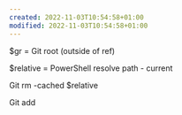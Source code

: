 ```yaml
---
created: 2022-11-03T10:54:58+01:00
modified: 2022-11-03T10:54:58+01:00
---
```


$gr = Git root (outside of ref)

$relative = PowerShell resolve path - current

Git rm -cached $relative

Git add
